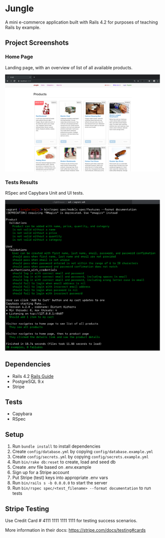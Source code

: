 # Jungle

A mini e-commerce application built with Rails 4.2 for purposes of teaching Rails by example.

## Project Screenshots

### Home Page

Landing page, with an overview of list of all available products.

!["home page"](https://github.com/ChaiUrs/Jungle-Rails/blob/master/project%20screenshots/1_home_page.png)

### Tests Results

RSpec and Capybara Unit and UI tests.

!["test results"](https://github.com/ChaiUrs/Jungle-Rails/blob/master/project%20screenshots/20_test_results.png)

## Dependencies

- Rails 4.2 [Rails Guide](http://guides.rubyonrails.org/v4.2/)
- PostgreSQL 9.x
- Stripe

## Tests
- Capybara
- RSpec

## Setup

1. Run `bundle install` to install dependencies
2. Create `config/database.yml` by copying `config/database.example.yml`
3. Create `config/secrets.yml` by copying `config/secrets.example.yml`
4. Run `bin/rake db:reset` to create, load and seed db
5. Create .env file based on .env.example
6. Sign up for a Stripe account
7. Put Stripe (test) keys into appropriate .env vars
8. Run `bin/rails s -b 0.0.0.0` to start the server
9. Run `bin/rspec spec/<test_filename> --format documentation` to run tests

## Stripe Testing

Use Credit Card # 4111 1111 1111 1111 for testing success scenarios.

More information in their docs: <https://stripe.com/docs/testing#cards>
